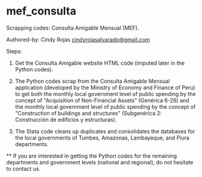 # mef_consulta
Scrapping codes: Consulta Amigable Mensual (MEF).

Authored-by: Cindy Rojas <cindyrojasalvarado@gmail.com>


Steps:
1) Get the Consulta Amigable website HTML code (imputed later in the Python codes). 
2) The Python codes scrap from the Consulta Amigable Mensual application (developed by the Ministry of Economy and Finance of Peru) to get both the monthly local government 
level of public spending by the concept of "Acquisition of Non-Financial Assets" (Genérica 6-26) and the monthly local government level of public spending by the concept of 
"Construction of buildings and structures" (Subgenérica 2: Construcción de edificios y estructuras). 

3) The Stata code cleans up duplicates and consolidates the databases for the local governments of Tumbes, Amazonas, Lambayeque, and Piura departments. 

** If you are interested in getting the Python codes for the remaining departments and government levels (national and regional), do not hesitate to contact us.
